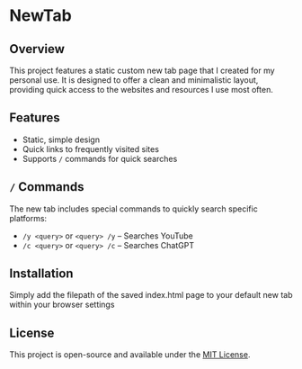 # NewTab

## Overview

This project features a static custom new tab page that I created for my personal use. It is designed to offer a clean and minimalistic layout, providing quick access to the websites and resources I use most often.

## Features

- Static, simple design
- Quick links to frequently visited sites
- Supports `/` commands for quick searches

## `/` Commands

The new tab includes special commands to quickly search specific platforms:

- `/y <query>` or `<query> /y` – Searches YouTube
- `/c <query>` or `<query> /c` – Searches ChatGPT

## Installation

Simply add the filepath of the saved index.html page to your default new tab within your browser settings

## License

This project is open-source and available under the [MIT License](LICENSE).
